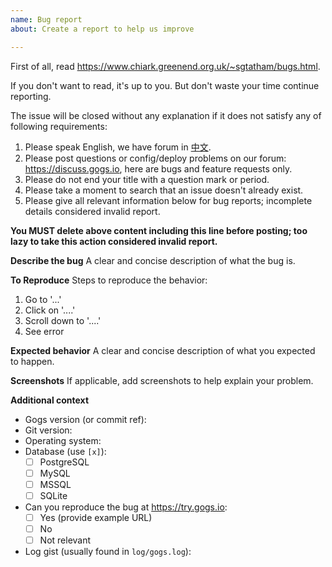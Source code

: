 ```yaml
---
name: Bug report
about: Create a report to help us improve

---
```


First of all, read https://www.chiark.greenend.org.uk/~sgtatham/bugs.html.

If you don't want to read, it's up to you. But don't waste your time continue reporting.

The issue will be closed without any explanation if it does not satisfy any of following requirements:

1. Please speak English, we have forum in [中文](https://discuss.gogs.io/c/getting-help/getting-help-chinese).
2. Please post questions or config/deploy problems on our forum: https://discuss.gogs.io, here are bugs and feature requests only.
3. Please do not end your title with a question mark or period.
3. Please take a moment to search that an issue doesn't already exist.
4. Please give all relevant information below for bug reports; incomplete details considered invalid report.

**You MUST delete above content including this line before posting; too lazy to take this action considered invalid report.**

**Describe the bug**
A clear and concise description of what the bug is.

**To Reproduce**
Steps to reproduce the behavior:
1. Go to '...'
2. Click on '....'
3. Scroll down to '....'
4. See error

**Expected behavior**
A clear and concise description of what you expected to happen.

**Screenshots**
If applicable, add screenshots to help explain your problem.

**Additional context**

- Gogs version (or commit ref): 
- Git version: 
- Operating system: 
- Database (use `[x]`):
  - [ ] PostgreSQL
  - [ ] MySQL
  - [ ] MSSQL
  - [ ] SQLite
- Can you reproduce the bug at https://try.gogs.io:
  - [ ] Yes (provide example URL)
  - [ ] No
  - [ ] Not relevant
- Log gist (usually found in `log/gogs.log`):
